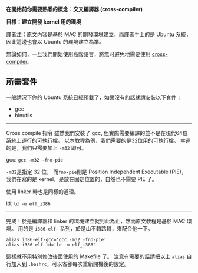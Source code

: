 **在開始前你需要熟悉的概念：交叉編譯器 (cross-compiler)**

**目標：建立開發 kernel 用的環境**

譯者注：原文內容是基於 MAC 的開發環境建立，而譯者手上的是 Ubuntu 系統，因此這邊也會以 Ubuntu 的環境建立為準。

無論如何，一旦我們開始使用高階語言，將無可避免地需要使用 [cross-compiler](http://wiki.osdev.org/Why_do_I_need_a_Cross_Compiler%3F)。

所需套件
---------

一般請況下你的 Ubuntu 系統已經預載了，如果沒有的話就請安裝以下套件：

- gcc
- binutils

---------
Cross compile 指令
雖然我們安裝了 gcc, 但實際需要編譯的並不是在現代64位系統上運行的可執行檔。
以本教程為例，我們需要的是32位用的可執行檔。
幸運的是，我們只需要加上 `-m32` 即可。

gcc: `gcc -m32 -fno-pie`

`-m32`是指定 32 位，
而`fno-pie`則是 Position Independent Executable (PIE)，
我們在寫的是 kernel，是放在固定位置的，自然也不需要 PIE 了。

使用 linker 時也是同樣的道理。

ld: `ld -m elf_i386`

---

完成！於是編譯器和 linker 的環境建立就到此為止，然而原文教程是基於 MAC 環境。
用的是 `i386-elf-` 系列，於是山不轉路轉，來配合他一下。

```
alias i386-elf-gcc='gcc -m32 -fno-pie'
alias i386-elf-ld='ld -m elf_i386'
```

這樣就不用特別修改後面使用的 Makefile 了。
注意有需要的話請把以上 `alias` 自行加入到 `.bashrc`，可以省卻每次重新開機後的設定。